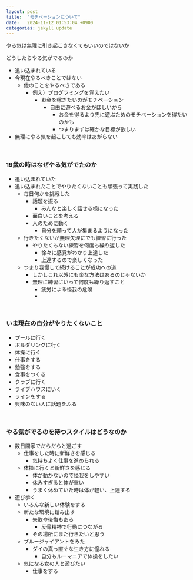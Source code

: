 ```yaml
---
layout: post
title:  "モチベーションについて"
date:   2024-11-12 01:53:04 +0900
categories: jekyll update
---
```

やる気は無理に引き起こさなくてもいいのではないか

どうしたらやる気がでるのか

* 追い込まれている
* 今現在やるべきことではない
    * 他のことをやるべきである
        * 例え）プログラミングを覚えたい
            * お金を稼ぎたいのがモチベーション
                * 自由に遊べるお金がほしいから
                    * お金を得るより先に遊ぶためのモチベーションを得たいのかも
                    * つまりまずは確かな目標が欲しい
* 無理にやる気を起こしても効率はあがらない

<br>

### 19歳の時はなぜやる気がでたのか
* 追い込まれていた
* 追い込まれたことでやりたくないことも頑張って実践した
    * 毎日何かを挑戦した
        * 話題を振る
            * みんなと楽しく話せる様になった
        * 面白いことを考える
        * 人のために動く
            * 自分を頼って人が集まるようになった
    * 行きたくないが無理矢理にでも練習に行った
        * やりたくもない練習を何度も繰り返した
            * 徐々に感覚がわかり上達した
            * 上達するので楽しくなった
    * つまり我慢して続けることが成功への道
        * しかしこれ以外にも楽な方法はあるのじゃないか
        * 無理に練習にいって何度も繰り返すこと
            * 疲労による怪我の危険
            * 

<br>

### いま現在の自分がやりたくないこと
* プールに行く
* ボルダリングに行く
* 体操に行く
* 仕事をする
* 勉強をする
* 食事をつくる
* クラブに行く
* ライブハウスにいく
* ラインをする
* 興味のない人に話題をふる

<br>

### やる気がでるのを待つスタイルはどうなのか
* 数日間家でだらだらと過ごす
    * 仕事をした時に新鮮さを感じる
        * 気持ちよく仕事を進められる
    * 体操に行くと新鮮さを感じる
        * 体が動かないので怪我をしやすい
        * 休みすぎると体が重い
        * うまく休めていた時は体が軽い、上達する
* 遊び歩く
    * いろんな新しい体験をする
    * 新たな環境に踏み出す
        * 失敗や後悔もある
            * 反骨精神で行動につながる
        * その場所にまた行きたいと思う
    * ブルージャイアントをみた
        * ダイの真っ直ぐな生き方に憧れる
            * 自分もルーマニアで体操をしたい
    * 気になる女の人と遊びたい
        * 仕事をする